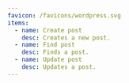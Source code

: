 ```yaml
---
favicon: /favicons/wordpress.svg
items:
  - name: Create post
    desc: Creates a new post.
  - name: Find post
    desc: Finds a post.
  - name: Update post
    desc: Updates a post.
---
```


<script setup>
  import CustomListing from '../../components/CustomListing.vue'
</script>

<CustomListing />
